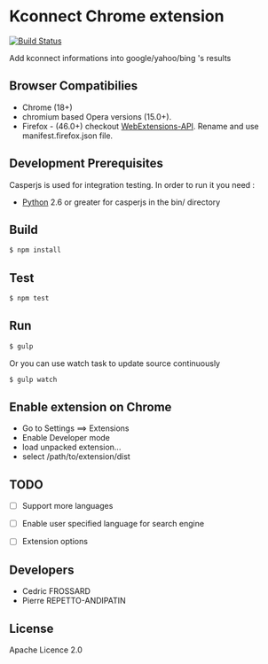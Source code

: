 Kconnect Chrome extension
===============

[![Build Status](https://travis-ci.org/healthonnet/hon-kconnect-chrome-extension.svg?branch=master)](https://travis-ci.org/healthonnet/hon-kconnect-chrome-extension)

Add kconnect informations into google/yahoo/bing 's results


Browser Compatibilies
-----
 - Chrome (18+)
 - chromium based Opera versions (15.0+).
 - Firefox - (46.0+) checkout [WebExtensions-API](https://developer.mozilla.org/en-US/Add-ons/WebExtensions). Rename and use manifest.firefox.json file.

Development Prerequisites
-----
Casperjs is used for integration testing. In order to run it you need :
 - [Python](https://www.python.org/)  2.6 or greater for casperjs in the bin/ directory

Build
-----

```bash
$ npm install
```

Test
----

```bash
$ npm test
```

Run
---

```bash
$ gulp
```

Or you can use watch task to update source continuously

```bash
$ gulp watch
```

Enable extension on Chrome
-------------

 - Go to Settings ==> Extensions
 - Enable Developer mode
 - load unpacked extension...
 - select /path/to/extension/dist

TODO
-----------
 - [ ] Support more languages
 - [ ] Enable user specified language for search engine
 - [ ] Extension options


Developers
-----------

 - Cedric FROSSARD
 - Pierre REPETTO-ANDIPATIN

License
-------
Apache Licence 2.0
